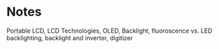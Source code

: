 # Notes

Portable LCD, LCD Technologies, OLED, Backlight, fluoroscence vs. LED backlighting, backlight and inverter, digitizer